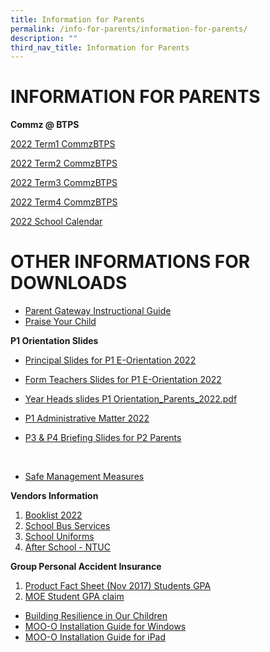 ```yaml
---
title: Information for Parents
permalink: /info-for-parents/information-for-parents/
description: ""
third_nav_title: Information for Parents
---
```

# INFORMATION FOR PARENTS

**Commz @ BTPS**

[2022 Term1 CommzBTPS](/files/2022/Term%20Comms/Term%201%20CommzBTPS%202022.pdf)

[2022 Term2 CommzBTPS](/files/2022/Term%20Comms/Term%202%20CommzBTPS%202022.pdf)

[2022 Term3 CommzBTPS](/files/2022/Term%20Comms/Term%203%20CommzBTPS.pdf)

[2022 Term4 CommzBTPS](/files/2022/Term%20Comms/Term%204%20Commz@BTPS%20(Updated).pdf)

[2022 School Calendar](/files/2022/Term%20Comms/2022%20School%20Calendar.pdf)
# OTHER INFORMATIONS FOR DOWNLOADS


* [Parent Gateway Instructional Guide](/files/Annex%20B.pdf)
* [Praise Your Child](/files/Scan1.pdf)

**P1 Orientation Slides** 
*  [Principal Slides for P1 E-Orientation 2022](/files/2022/Briefing%20Documents/Principals%20Slides%20for%20P1%20E-Orientation%202022.pdf)

* [Form Teachers Slides for P1 E-Orientation 2022](/files/2022/Briefing%20Documents/Form%20Teachers%20Slides%20for%20P1%20E-Orientation2022.pdf)

* [Year Heads slides P1 Orientation_Parents_2022.pdf](/files/Year%20Heads%20slides%20P1%20Orientation_Parents_2022.pdf)

* [P1 Administrative Matter 2022](/files/2022/Briefing%20Documents/P1%20Administrative%20matters%202022.pdf)

* [P3 & P4 Briefing Slides for P2 Parents](/files/Briefing%20Documents/BTPS%20P3%20and%20P4%20HMTLBriefing%20Slides%20for%20P2%20Parents.pdf)
<br>

* [Safe Management Measures ](/files/SMMs.pdf)


**Vendors Information**
1. [Booklist 2022](/files/2022/Vendors%20Information/2022%20Booklist.pdf)
2. [School Bus Services](/files/2022/Vendors%20Information/Info%20Sheet%20on%20School%20Bus%20Services_updated.pdf)
3. [School Uniforms](/files/2022/Vendors%20Information/School%20uniform.pdf)
4. [After School - NTUC](/files/2022/Vendors%20Information/After%20School%20-%20NTUC.pdf)


**Group Personal Accident Insurance**

1. [Product Fact Sheet (Nov 2017) Students GPA](/files/2022/Vendors%20Information/Product%20Fact%20Sheet%20(Nov%202017)%20Student%20GPA.pdf)
2. [MOE Student GPA claim](http://studentgpa.incomegroupins.com.sg/#/dashboard)

* [Building Resilience in Our Children](/files/Building%20Resilience%20in%20Our%20Children.pdf)
* [MOO-O Installation Guide for Windows](/files/MOO-O%20Parent's%20Guide%20for%20Windows.pdf)
* [MOO-O Installation Guide for iPad](/files/MOO-O%20Parent's%20Guide%20for%20ipad.pdf)